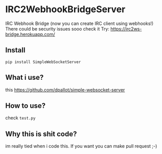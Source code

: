 # IRC2WebhookBridgeServer
IRC Webhook Bridge (now you can create IRC client using webhooks!)
There could be security issues sooo check it
Try: https://irc2ws-bridge.herokuapp.com/

## Install
```
pip install SimpleWebSocketServer
```

## What i use?
this https://github.com/dpallot/simple-websocket-server


## How to use?
check `test.py`

## Why this is shit code?
im really tied when i code this. If you want you can make pull request ;-)
